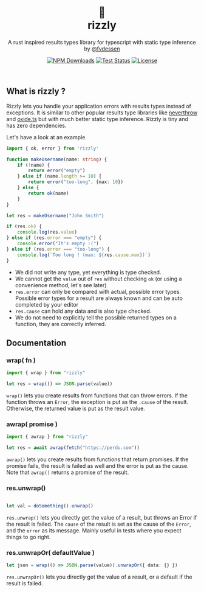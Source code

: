 <div align="center">
    <h1 align="center">🐻<br/>rizzly</h1>
    <p align="center">
        A rust inspired results types library for typescript with
        static type inference
        <br/>
        by <a href="https://x.com/fvdessen">@fvdessen</a>
    </p>
    <p align="center">
        <a href="https://www.npmjs.com/package/rizzly" rel="nofollow"><img src="https://img.shields.io/npm/dm/rizzly" alt="NPM Downloads"></a>
        <a href="https://github.com/fvdsn/rizzly/actions/workflows/test.yml" rel="nofollow"><img src="https://github.com/fvdsn/rizzly/actions/workflows/test.yml/badge.svg" alt="Test Status"></a>
        <a href="https://opensource.org/licenses/MIT" rel="nofollow"><img src="https://img.shields.io/github/license/fvdsn/rizzly" alt="License"></a>
    </p>
</div>
<br/>

## What is rizzly ?

Rizzly lets you handle your application errors with results types instead of exceptions. It is similar to
other popular results type libraries like <a href="https://github.com/supermacro/neverthrow">neverthrow</a> and <a href="https://github.com/traverse1984/oxide.ts">oxide.ts</a> but with much better static type inference. Rizzly is tiny and has zero dependencies.

Let's have a look at an example

```ts
import { ok, error } from 'rizzly'

function makeUsername(name: string) {
    if (!name) {
        return error("empty")
    } else if (name.length >= 10) {
        return error("too-long", {max: 10})
    } else {
        return ok(name)
    }
}

let res = makeUsername("John Smith")

if (res.ok) {
    console.log(res.value)
} else if (res.error === "empty") {
    console.error("It's empty :(")
} else if (res.error === "too-long") {
    console.log(`Too long ! (max: ${res.cause.max})`)
}
```
- We did not write any type, yet everything is type checked.
- We cannot get the `value` out of `res` without checking `ok` (or using a convenience method, let's see later)
- `res.error` can only be compared with actual, possible error types. Possible error types for a result are always known and can be auto completed by your editor
- `res.cause` can hold any data and is also type checked.
- We do not need to explicitly tell the possible returned types on a function, they are correctly inferred.

## Documentation

### wrap( __fn__ )

```ts
import { wrap } from "rizzly"

let res = wrap(() => JSON.parse(value))
```

`wrap()` lets you create results from functions that can throw errors. If the function throws an `Error`, the exception is put as the `.cause`
of the result. Otherwise, the returned value is put as the result value.

### awrap( __promise__ )

```ts
import { awrap } from "rizzly"

let res = await awrap(fetch("https://perdu.com"))
```

`awrap()` lets you create results from functions that return promises. If the promise fails, the result is failed as well and the error is put as the cause. Note that `awrap()` returns a promise of the result.

### res.unwrap()

```ts

let val = doSomething().unwrap()
```
`res.unwrap()` lets you directly get the value of a result, but throws an Error if the result is failed. The `cause` of the result is set as the cause of the `Error`, and the `error` as its message. Mainly useful in tests where you expect things to go right.

### res.unwrapOr( defaultValue )

```ts
let json = wrap(() => JSON.parse(value)).unwrapOr({ data: {} })
```
`res.unwrapOr()` lets you directly get the value of a result, or a default if the result is failed.
